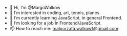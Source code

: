- 👋 Hi, I’m @MargoWalkow
- 👀 I’m interested in coding, art, tennis, planes.
- 🌱 I’m currently learning JavaScript, in general Frontend.
- 💞️ I’m looking for a job in Frontend/JavaScript.
- 📫 How to reach me: malgorzata.walkow1@gmail.com

<!---
MargoWalkow/MargoWalkow is a ✨ special ✨ repository because its `README.md` (this file) appears on your GitHub profile.
You can click the Preview link to take a look at your changes.
--->
